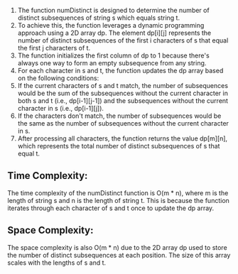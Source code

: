 1. The function numDistinct is designed to determine the number of distinct subsequences of string s which equals string t.
2. To achieve this, the function leverages a dynamic programming approach using a 2D array dp. The element dp[i][j] represents the number of distinct subsequences of the first i characters of s that equal the first j characters of t.
3. The function initializes the first column of dp to 1 because there's always one way to form an empty subsequence from any string.
4. For each character in s and t, the function updates the dp array based on the following conditions:
5. If the current characters of s and t match, the number of subsequences would be the sum of the subsequences without the current character in both s and t (i.e., dp[i-1][j-1]) and the subsequences without the current character in s (i.e., dp[i-1][j]).
6. If the characters don't match, the number of subsequences would be the same as the number of subsequences without the current character in s.
7. After processing all characters, the function returns the value dp[m][n], which represents the total number of distinct subsequences of s that equal t.


## Time Complexity:
The time complexity of the numDistinct function is O(m * n), where m is the length of string s and n is the length of string t. This is because the function iterates through each character of s and t once to update the dp array.

## Space Complexity:
The space complexity is also O(m * n) due to the 2D array dp used to store the number of distinct subsequences at each position. The size of this array scales with the lengths of s and t.

